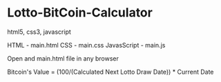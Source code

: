 # Lotto-BitCoin-Calculator
html5, css3, javascript


HTML - main.html
CSS - main.css
JavasScript - main.js


Open and main.html file in any browser

Bitcoin's Value = (100/(Calculated Next Lotto Draw Date)) * Current Date
